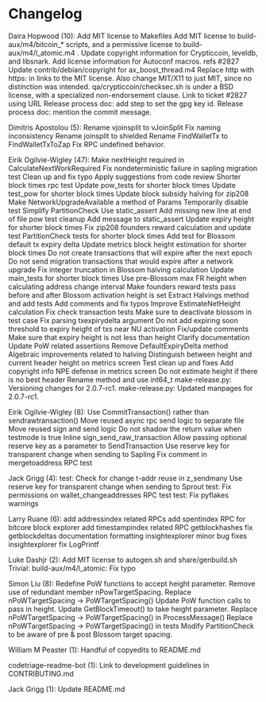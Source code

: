 Changelog
=========

Daira Hopwood (10):
      Add MIT license to Makefiles
      Add MIT license to build-aux/m4/bitcoin_* scripts, and a permissive license to build-aux/m4/l_atomic.m4 .
      Update copyright information for Crypticcoin, leveldb, and libsnark.
      Add license information for Autoconf macros. refs #2827
      Update contrib/debian/copyright for ax_boost_thread.m4
      Replace http with https: in links to the MIT license. Also change MIT/X11 to just MIT, since no distinction was intended.
      qa/crypticcoin/checksec.sh is under a BSD license, with a specialized non-endorsement clause.
      Link to ticket #2827 using URL
      Release process doc: add step to set the gpg key id.
      Release process doc: mention the commit message.

Dimitris Apostolou (5):
      Rename vjoinsplit to vJoinSplit
      Fix naming inconsistency
      Rename joinsplit to shielded
      Rename FindWalletTx to FindWalletTxToZap
      Fix RPC undefined behavior.

Eirik Ogilvie-Wigley (47):
      Make nextHeight required in CalculateNextWorkRequired
      Fix nondeterministic failure in sapling migration test
      Clean up and fix typo
      Apply suggestions from code review
      Shorter block times rpc test
      Update pow_tests for shorter block times
      Update test_pow for shorter block times
      Update block subsidy halving for zip208
      Make NetworkUpgradeAvailable a method of Params
      Temporarily disable test
      Simplify PartitionCheck
      Use static_assert
      Add missing new line at end of file
      pow test cleanup
      Add message to static_assert
      Update expiry height for shorter block times
      Fix zip208 founders reward calculation and update test
      PartitionCheck tests for shorter block times
      Add test for Blossom default tx expiry delta
      Update metrics block height estimation for shorter block times
      Do not create transactions that will expire after the next epoch
      Do not send migration transactions that would expire after a network upgrade
      Fix integer truncation in Blossom halving calculation
      Update main_tests for shorter block times
      Use pre-Blossom max FR height when calculating address change interval
      Make founders reward tests pass before and after Blossom activation height is set
      Extract Halvings method and add tests
      Add comments and fix typos
      Improve EstimateNetHeight calculation
      Fix check transaction tests
      Make sure to deactivate blossom in test case
      Fix parsing txexpirydelta argument
      Do not add expiring soon threshold to expiry height of txs near NU activation
      Fix/update comments
      Make sure that expiry height is not less than height
      Clarify documentation
      Update PoW related assertions
      Remove DefaultExpiryDelta method
      Algebraic improvements related to halving
      Distinguish between height and current header height on metrics screen
      Test clean up and fixes
      Add copyright info
      NPE defense in metrics screen
      Do not estimate height if there is no best header
      Rename method and use int64_t
      make-release.py: Versioning changes for 2.0.7-rc1.
      make-release.py: Updated manpages for 2.0.7-rc1.

Eirik Ogilvie-Wigley (8):
      Use CommitTransaction() rather than sendrawtransaction()
      Move reused async rpc send logic to separate file
      Move reused sign and send logic
      Do not shadow the return value when testmode is true
      Inline sign_send_raw_transaction
      Allow passing optional reserve key as a parameter to SendTransaction
      Use reserve key for transparent change when sending to Sapling
      Fix comment in mergetoaddress RPC test

Jack Grigg (4):
      test: Check for change t-addr reuse in z_sendmany
      Use reserve key for transparent change when sending to Sprout
      test: Fix permissions on wallet_changeaddresses RPC test
      test: Fix pyflakes warnings

Larry Ruane (6):
      add addressindex related RPCs
      add spentindex RPC for bitcore block explorer
      add timestampindex related RPC getblockhashes
      fix getblockdeltas documentation formatting
      insightexplorer minor bug fixes
      insightexplorer fix LogPrintf

Luke Dashjr (2):
      Add MIT license to autogen.sh and share/genbuild.sh
      Trivial: build-aux/m4/l_atomic: Fix typo

Simon Liu (8):
      Redefine PoW functions to accept height parameter.
      Remove use of redundant member nPowTargetSpacing.
      Replace nPoWTargetSpacing -> PoWTargetSpacing()
      Update PoW function calls to pass in height.
      Update GetBlockTimeout() to take height parameter.
      Replace nPoWTargetSpacing -> PoWTargetSpacing() in ProcessMessage()
      Replace nPoWTargetSpacing -> PoWTargetSpacing() in tests
      Modify PartitionCheck to be aware of pre & post Blossom target spacing.

William M Peaster (1):
      Handful of copyedits to README.md

codetriage-readme-bot (1):
      Link to development guidelines in CONTRIBUTING.md

Jack Grigg (1):
      Update README.md

